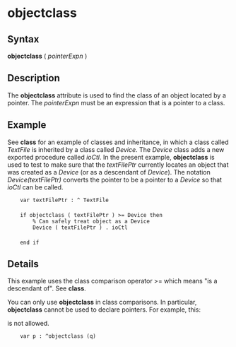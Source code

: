 
# objectclass

## Syntax
**objectclass** ( _pointerExpn_ )

## Description
The **objectclass** attribute is used to find the class of an object located by a pointer. The _pointerExpn_ must be an expression that is a pointer to a class.


## Example
See **class** for an example of classes and inheritance, in which a class called _TextFile_ is inherited by a class called _Device_. The _Device_ class adds a new exported procedure called _ioCtl_. In the present example, **objectclass** is used to test to make sure that the _textFilePtr_ currently locates an object that was created as a _Device_ (or as a descendant of _Device_). The notation _Device(textFilePtr)_ converts the pointer to be a pointer to a _Device_ so that _ioCtl_ can be called.

        var textFilePtr : ^ TextFile
        
        if objectclass ( textFilePtr ) >= Device then
            % Can safely treat object as a Device
            Device ( textFilePtr ) . ioCtl
            
        end if
## Details
This example uses the class comparison operator >= which means "is a descendant of". See **class**.

You can only use **objectclass**  in class comparisons. In particular, **objectclass** cannot be used to declare pointers. For example, this: 

is not allowed.

        var p : ^objectclass (q)

